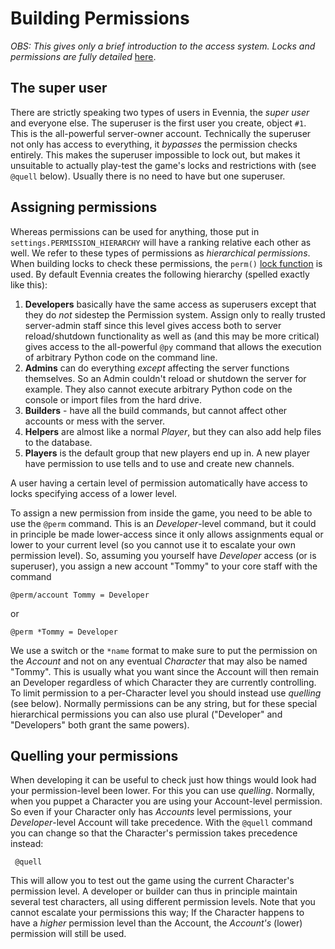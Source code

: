 # Building Permissions


*OBS: This gives only a brief introduction to the access system. Locks and permissions are fully detailed* [here](./Locks).

## The super user

There are strictly speaking two types of users in Evennia, the *super user* and everyone else. The superuser is the first user you create, object `#1`. This is the all-powerful server-owner account.  Technically the superuser not only has access to everything, it *bypasses* the permission checks entirely. This makes the superuser impossible to lock out, but makes it unsuitable to actually play-test the game's locks and restrictions with (see `@quell` below). Usually there is no need to have but one superuser. 

## Assigning permissions

Whereas permissions can be used for anything, those put in `settings.PERMISSION_HIERARCHY` will have a ranking relative each other as well. We refer to these types of permissions as *hierarchical permissions*. When building locks to check these permissions, the `perm()` [lock function](./Locks) is used. By default Evennia creates the following hierarchy (spelled exactly like this):

1. **Developers** basically have the same access as superusers except that they do *not* sidestep the Permission system. Assign only to really trusted server-admin staff since this level gives access both to server reload/shutdown functionality as well as (and this may be more critical) gives access to the all-powerful `@py` command that allows the execution of arbitrary Python code on the command line.
1. **Admins** can do everything *except* affecting the server functions themselves. So an Admin couldn't reload or shutdown the server for example. They also cannot execute arbitrary Python code on the console or import files from the hard drive.
1. **Builders** - have all the build commands, but cannot affect other accounts or mess with the server.
1. **Helpers** are almost like a normal *Player*, but they can also add help files to the database.
1. **Players** is the default group that new players end up in. A new player have permission to use tells and to use and create new channels.

A user having a certain level of permission automatically have access to locks specifying access of a lower level. 

To assign a new permission from inside the game, you need to be able to use the `@perm` command. This is an *Developer*-level command, but it could in principle be made lower-access since it only allows assignments equal or lower to your current level (so you cannot use it to escalate your own permission level).  So, assuming you yourself have *Developer* access (or is superuser), you  assign a new account "Tommy" to your core staff with the command

    @perm/account Tommy = Developer

or

    @perm *Tommy = Developer

We use a switch or the `*name` format to make sure to put the permission on the *Account* and not on any eventual *Character* that may also be named "Tommy". This is usually what you want since the Account will then remain an Developer regardless of which Character they are currently controlling. To limit permission to a per-Character level you should instead use *quelling* (see below). Normally permissions can be any string, but for these special hierarchical permissions you can also use plural ("Developer" and "Developers" both grant the same powers).

## Quelling your permissions

When developing it can be useful to check just how things would look had your permission-level been lower. For this you can use *quelling*.  Normally, when you puppet a Character you are using your Account-level permission. So even if your Character only has *Accounts* level permissions, your *Developer*-level Account will take precedence. With the `@quell` command you can change so that the Character's permission takes precedence instead:

     @quell

This will allow you to test out the game using the current Character's permission level. A developer or builder can thus in principle maintain several test characters, all using different permission levels. Note that you cannot escalate your permissions this way; If the Character happens to have a *higher* permission level than the Account, the *Account's* (lower) permission will still be used. 
